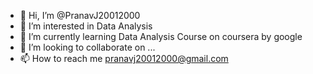 - 👋 Hi, I’m @PranavJ20012000
- 👀 I’m interested in Data Analysis
- 🌱 I’m currently learning Data Analysis Course on coursera by google
- 💞️ I’m looking to collaborate on ...
- 📫 How to reach me pranavj20012000@gmail.com

<!---
PranavJ20012000/PranavJ20012000 is a ✨ special ✨ repository because its `README.md` (this file) appears on your GitHub profile.
You can click the Preview link to take a look at your changes.
--->
